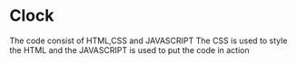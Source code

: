 # Clock
The code consist of HTML,CSS and JAVASCRIPT
The CSS is used to style the HTML and the JAVASCRIPT is used to put the code in action

 
